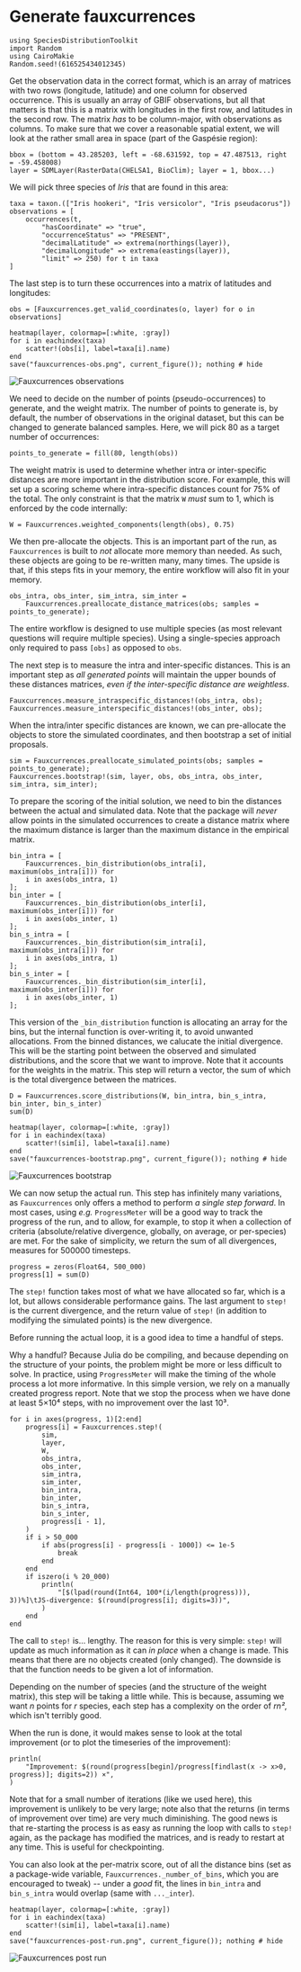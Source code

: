 # Generate fauxcurrences

```@example 1
using SpeciesDistributionToolkit
import Random
using CairoMakie
Random.seed!(616525434012345)
```

Get the observation data in the correct format, which is an array of matrices
with two rows (longitude, latitude) and one column for observed occurrence. This
is usually an array of GBIF observations, but all that matters is that this is a
matrix with longitudes in the first row, and latitudes in the second row. The
matrix *has* to be column-major, with observations as columns. To make sure that
we cover a reasonable spatial extent, we will look at the rather small area in
space (part of the Gaspésie region):

```@example 1
bbox = (bottom = 43.285203, left = -68.631592, top = 47.487513, right = -59.458008)
layer = SDMLayer(RasterData(CHELSA1, BioClim); layer = 1, bbox...)
```

We will pick three species of *Iris* that are found in this area:

```@example 1
taxa = taxon.(["Iris hookeri", "Iris versicolor", "Iris pseudacorus"])
observations = [
    occurrences(t,
        "hasCoordinate" => "true",
        "occurrenceStatus" => "PRESENT",
        "decimalLatitude" => extrema(northings(layer)),
        "decimalLongitude" => extrema(eastings(layer)),
        "limit" => 250) for t in taxa
]
```

The last step is to turn these occurrences into a matrix of latitudes and
longitudes:

```@example 1
obs = [Fauxcurrences.get_valid_coordinates(o, layer) for o in observations]
```

```@example 1
heatmap(layer, colormap=[:white, :gray])
for i in eachindex(taxa)
    scatter!(obs[i], label=taxa[i].name)
end
save("fauxcurrences-obs.png", current_figure()); nothing # hide
```

![Fauxcurrences observations](fauxcurrences-obs.png)

We need to decide on the number of points (pseudo-occurrences) to generate, and
the weight matrix. The number of points to generate is, by default, the number
of observations in the original dataset, but this can be changed to generate
balanced samples. Here, we will pick 80 as a target number of occurrences:

```@example 1
points_to_generate = fill(80, length(obs))
```

The weight matrix is used to determine whether intra or inter-specific distances
are more important in the distribution score. For example, this will set up a
scoring scheme where intra-specific distances count for 75% of the total. The
only constraint is that the matrix `W` *must* sum to 1, which is enforced by the
code internally:

```@example 1
W = Fauxcurrences.weighted_components(length(obs), 0.75)
```

We then pre-allocate the objects. This is an important part of the run, as
`Fauxcurrences` is built to *not* allocate more memory than needed. As such,
these objects are going to be re-written many, many times. The upside is that,
if this steps fits in your memory, the entire workflow will also fit in your
memory.

```@example 1
obs_intra, obs_inter, sim_intra, sim_inter =
    Fauxcurrences.preallocate_distance_matrices(obs; samples = points_to_generate);
```

The entire workflow is designed to use multiple species (as most relevant
questions will require multiple species). Using a single-species approach only
required to pass `[obs]` as opposed to `obs`.

The next step is to measure the intra and inter-specific distances. This is an
important step as *all generated points* will maintain the upper bounds of these
distances matrices, *even if the inter-specific distance are weightless*.

```@example 1
Fauxcurrences.measure_intraspecific_distances!(obs_intra, obs);
Fauxcurrences.measure_interspecific_distances!(obs_inter, obs);
```

When the intra/inter specific distances are known, we can pre-allocate the objects to store the simulated coordinates, and then bootstrap a set of initial proposals. 

```@example 1
sim = Fauxcurrences.preallocate_simulated_points(obs; samples = points_to_generate);
Fauxcurrences.bootstrap!(sim, layer, obs, obs_intra, obs_inter, sim_intra, sim_inter);
```

To prepare the scoring of the initial solution, we need to bin the distances
between the actual and simulated data. Note that the package will *never* allow
points in the simulated occurrences to create a distance matrix where the
maximum distance is larger than the maximum distance in the empirical matrix.

```@example 1
bin_intra = [
    Fauxcurrences._bin_distribution(obs_intra[i], maximum(obs_intra[i])) for
    i in axes(obs_intra, 1)
];
bin_inter = [
    Fauxcurrences._bin_distribution(obs_inter[i], maximum(obs_inter[i])) for
    i in axes(obs_inter, 1)
];
bin_s_intra = [
    Fauxcurrences._bin_distribution(sim_intra[i], maximum(obs_intra[i])) for
    i in axes(obs_intra, 1)
];
bin_s_inter = [
    Fauxcurrences._bin_distribution(sim_inter[i], maximum(obs_inter[i])) for
    i in axes(obs_inter, 1)
];
```

This version of the `_bin_distribution` function is allocating an array for the
bins, but the internal function is over-writing it, to avoid unwanted
allocations. From the binned distances, we calucate the initial divergence. This
will be the starting point between the observed and simulated distributions, and
the score that we want to improve. Note that it accounts for the weights in the
matrix. This step will return a vector, the sum of which is the total divergence
between the matrices.

```@example 1
D = Fauxcurrences.score_distributions(W, bin_intra, bin_s_intra, bin_inter, bin_s_inter)
sum(D)
```

```@example 1
heatmap(layer, colormap=[:white, :gray])
for i in eachindex(taxa)
    scatter!(sim[i], label=taxa[i].name)
end
save("fauxcurrences-bootstrap.png", current_figure()); nothing # hide
```

![Fauxcurrences bootstrap](fauxcurrences-bootstrap.png)

We can now setup the actual run. This step has infinitely many variations, as
`Fauxcurrences` only offers a method to perform *a single step forward*. In most
cases, using *e.g.* `ProgressMeter` will be a good way to track the progress of
the run, and to allow, for example, to stop it when a collection of criteria
(absolute/relative divergence, globally, on average, or per-species) are met.
For the sake of simplicity, we return the sum of all divergences, measures for
500000 timesteps.

```@example 1
progress = zeros(Float64, 500_000)
progress[1] = sum(D)
```

The `step!` function takes most of what we have allocated so far, which is a
lot, but allows considerable performance gains. The last argument to `step!` is
the current divergence, and the return value of `step!` (in addition to
modifying the simulated points) is the new divergence.

Before running the actual loop, it is a good idea to time a handful of steps.

Why a handful? Because Julia do be compiling, and because depending on the
structure of your points, the problem might be more or less difficult to solve.
In practice, using `ProgressMeter` will make the timing of the whole process a
lot more informative. In this simple version, we rely on a manually created
progress report. Note that we stop the process when we have done at least 5×10⁴
steps, with no improvement over the last 10³.

```@example 1
for i in axes(progress, 1)[2:end] 
    progress[i] = Fauxcurrences.step!(
        sim,
        layer,
        W,
        obs_intra,
        obs_inter,
        sim_intra,
        sim_inter,
        bin_intra,
        bin_inter,
        bin_s_intra,
        bin_s_inter,
        progress[i - 1],
    )
    if i > 50_000
        if abs(progress[i] - progress[i - 1000]) <= 1e-5
            break
        end
    end
    if iszero(i % 20_000)
        println(
            "[$(lpad(round(Int64, 100*(i/length(progress))), 3))%]\tJS-divergence: $(round(progress[i]; digits=3))",
        )
    end
end
```

The call to `step!` is... lengthy. The reason for this is very simple: `step!`
will update as much information as it can *in place* when a change is made. This
means that there are no objects created (only changed). The downside is that the
function needs to be given a lot of information.

Depending on the number of species (and the structure of the weight matrix),
this step will be taking a little while. This is because, assuming we want *n*
points for *r* species, each step has a complexity on the order of *rn²*, which
isn't terribly good.

When the run is done, it would makes sense to look at the total improvement (or
to plot the timeseries of the improvement):

```@example 1
println(
    "Improvement: $(round(progress[begin]/progress[findlast(x -> x>0, progress)]; digits=2)) ×",
)
```

Note that for a small number of iterations (like we used here), this improvement
is unlikely to be very large; note also that the returns (in terms of
improvement over time) are very much diminishing. The good news is that
re-starting the process is as easy as running the loop with calls to `step!`
again, as the package has modified the matrices, and is ready to restart at any
time. This is useful for checkpointing.

You can also look at the per-matrix score, out of all the distance bins (set as
a package-wide variable, `Fauxcurrences._number_of_bins`, which you are
encouraged to tweak) -- under a *good* fit, the lines in `bin_intra` and
`bin_s_intra` would overlap (same with `..._inter`).

```@example 1
heatmap(layer, colormap=[:white, :gray])
for i in eachindex(taxa)
    scatter!(sim[i], label=taxa[i].name)
end
save("fauxcurrences-post-run.png", current_figure()); nothing # hide
```

![Fauxcurrences post run](fauxcurrences-post-run.png)
